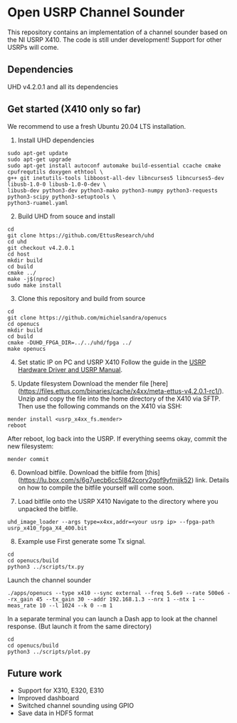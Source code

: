 # Open USRP Channel Sounder

This repository contains an implementation of a channel sounder based on the NI USRP X410. The code is still under development! 
Support for other USRPs will come.

## Dependencies

UHD v4.2.0.1 and all its dependencies


## Get started (X410 only so far)
We recommend to use a fresh Ubuntu 20.04 LTS installation.

1. Install UHD dependencies
```
sudo apt-get update
sudo apt-get upgrade
sudo apt-get install autoconf automake build-essential ccache cmake cpufrequtils doxygen ethtool \
g++ git inetutils-tools libboost-all-dev libncurses5 libncurses5-dev libusb-1.0-0 libusb-1.0-0-dev \
libusb-dev python3-dev python3-mako python3-numpy python3-requests python3-scipy python3-setuptools \
python3-ruamel.yaml
```

2. Build UHD from souce and install
```
cd
git clone https://github.com/EttusResearch/uhd
cd uhd
git checkout v4.2.0.1
cd host
mkdir build
cd build
cmake ../
make -j$(nproc)
sudo make install
```

3. Clone this repository and build from source
```
cd
git clone https://github.com/michielsandra/openucs
cd openucs
mkdir build
cd build
cmake -DUHD_FPGA_DIR=../../uhd/fpga ../
make openucs
```

4. Set static IP on PC and USRP X410
Follow the guide in the [USRP Hardware Driver and USRP Manual](https://files.ettus.com/manual/page_usrp_x4xx.html).

5. Update filesystem
Download the mender file [here] (https://files.ettus.com/binaries/cache/x4xx/meta-ettus-v4.2.0.1-rc1/). 
Unzip and copy the file into the home directory of the X410 via SFTP.
Then use the following commands on the X410 via SSH:
```
mender install <usrp_x4xx_fs.mender>
reboot
```
After reboot, log back into the USRP. If everything seems okay, commit the new filesystem:
```
mender commit
```

6. Download bitfile.
Download the bitfile from [this] (https://lu.box.com/s/6g7uecb6cc5l842corv2gof9yfmjjk52) link.
Details on how to compile the bitfile yourself will come soon.

7. Load bitfile onto the USRP X410 
Navigate to the directory where you unpacked the bitfile.
```
uhd_image_loader --args type=x4xx,addr=<your usrp ip> --fpga-path usrp_x410_fpga_X4_400.bit
```

8. Example use
First generate some Tx signal.
```
cd
cd openucs/build
python3 ../scripts/tx.py
```
Launch the channel sounder
```
./apps/openucs --type x410 --sync external --freq 5.6e9 --rate 500e6 --rx_gain 45 --tx_gain 30 --addr 192.168.1.3 --nrx 1 --ntx 1 --meas_rate 10 --l 1024 --k 0 --m 1
```
In a separate terminal you can launch a Dash app to look at the channel response. (But launch it from the same directory)
```
cd
cd openucs/build
python3 ../scripts/plot.py
```

## Future work
- Support for X310, E320, E310
- Improved dashboard
- Switched channel sounding using GPIO
- Save data in HDF5 format
